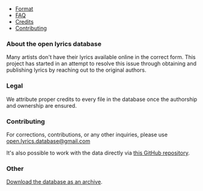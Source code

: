 * [Format](https://github.com/Lyrics/lyrics/tree/master/docs/Format.md)
* [FAQ](https://github.com/Lyrics/lyrics/tree/master/docs/FAQ.md)
* [Credits](https://github.com/Lyrics/lyrics/tree/master/docs/Credits.md)
* [Contributing](https://github.com/Lyrics/lyrics/tree/master/docs/Contributing.md)

### About the open lyrics database

Many artists don't have their lyrics available online in the correct form.
This project has started in an attempt to resolve this issue through obtaining and publishing lyrics by reaching out to the original authors.


### Legal

We attribute proper credits to every file in the database once the authorship and ownership are ensured.


### Contributing

For corrections, contributions, or any other inquiries, please use <open.lyrics.database@gmail.com>

It's also possible to work with the data directly via [this GitHub repository](https://github.com/Lyrics/lyrics).

### Other

[Download the database as an archive](https://github.com/Lyrics/lyrics/archive/master.zip).
